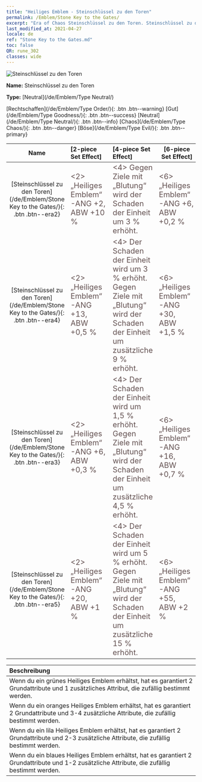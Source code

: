 ```yaml
---
title: "Heiliges Emblem - Steinschlüssel zu den Toren"
permalink: /Emblem/Stone Key to the Gates/
excerpt: "Era of Chaos Steinschlüssel zu den Toren. Steinschlüssel zu den Toren. Era of Chaos Heiliges Emblem Steinschlüssel zu den Toren. Era of Chaos Neutral Steinschlüssel zu den Toren"
last_modified_at: 2021-04-27
locale: de
ref: "Stone Key to the Gates.md"
toc: false
QR: rune_302
classes: wide
---
```


  ![Steinschlüssel zu den Toren](/images/r/rune_icon_302.png)

 **Name:** Steinschlüssel zu den Toren

 **Type:** [Neutral](/de/Emblem/Type Neutral/)

  [Rechtschaffen](/de/Emblem/Type Order/){: .btn .btn--warning}   [Gut](/de/Emblem/Type Goodness/){: .btn .btn--success}   [Neutral](/de/Emblem/Type Neutral/){: .btn .btn--info}   [Chaos](/de/Emblem/Type Chaos/){: .btn .btn--danger}   [Böse](/de/Emblem/Type Evil/){: .btn .btn--primary} 

  |  Name    | [2-piece Set Effect] | [4-piece Set Effect] | [6-piece Set Effect]  | 
  |:-----------------------:|:-------------------|:-----------------|----------------| 
  | [Steinschlüssel zu den Toren](/de/Emblem/Stone Key to the Gates/){: .btn .btn--era2} | <span style="color: #645252;font-size:20px">&lt;2&gt; „Heiliges Emblem“-ANG +2, ABW +10 %</span> | <span style="color: #645252;font-size:20px">&lt;4&gt; Gegen Ziele mit „Blutung“ wird der Schaden der Einheit um 3 % erhöht.</span> | <span style="color: #645252;font-size:20px">&lt;6&gt; „Heiliges Emblem“-ANG +6, ABW +0,2 %</span> | 
  | [Steinschlüssel zu den Toren](/de/Emblem/Stone Key to the Gates/){: .btn .btn--era4} | <span style="color: #645252;font-size:20px">&lt;2&gt; „Heiliges Emblem“-ANG +13, ABW +0,5 %</span> | <span style="color: #645252;font-size:20px">&lt;4&gt; Der Schaden der Einheit wird um 3 % erhöht. Gegen Ziele mit „Blutung“ wird der Schaden der Einheit um zusätzliche 9 % erhöht.</span> | <span style="color: #645252;font-size:20px">&lt;6&gt; „Heiliges Emblem“-ANG +30, ABW +1,5 %</span> | 
  | [Steinschlüssel zu den Toren](/de/Emblem/Stone Key to the Gates/){: .btn .btn--era3} | <span style="color: #645252;font-size:20px">&lt;2&gt; „Heiliges Emblem“-ANG +6, ABW +0,3 %</span> | <span style="color: #645252;font-size:20px">&lt;4&gt; Der Schaden der Einheit wird um 1,5 % erhöht. Gegen Ziele mit „Blutung“ wird der Schaden der Einheit um zusätzliche 4,5 % erhöht.</span> | <span style="color: #645252;font-size:20px">&lt;6&gt; „Heiliges Emblem“-ANG +16, ABW +0,7 %</span> | 
  | [Steinschlüssel zu den Toren](/de/Emblem/Stone Key to the Gates/){: .btn .btn--era5} | <span style="color: #645252;font-size:20px">&lt;2&gt; „Heiliges Emblem“-ANG +20, ABW +1 %</span> | <span style="color: #645252;font-size:20px">&lt;4&gt; Der Schaden der Einheit wird um 5 % erhöht. Gegen Ziele mit „Blutung“ wird der Schaden der Einheit um zusätzliche 15 % erhöht.</span> | <span style="color: #645252;font-size:20px">&lt;6&gt; „Heiliges Emblem“-ANG +55, ABW +2 %</span> | 

  |         Beschreibung            | 
  |:-------------------------------|
  | Wenn du ein grünes Heiliges Emblem erhältst, hat es garantiert 2 Grundattribute und 1 zusätzliches Attribut, die zufällig bestimmt werden. |
  | Wenn du ein oranges Heiliges Emblem erhältst, hat es garantiert 2 Grundattribute und 3-4 zusätzliche Attribute, die zufällig bestimmt werden. |
  | Wenn du ein lila Heiliges Emblem erhältst, hat es garantiert 2 Grundattribute und 2-3 zusätzliche Attribute, die zufällig bestimmt werden. |
  | Wenn du ein blaues Heiliges Emblem erhältst, hat es garantiert 2 Grundattribute und 1-2 zusätzliche Attribute, die zufällig bestimmt werden. |
